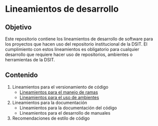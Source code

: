 # Lineamientos de desarrollo

## Objetivo

Este repositorio contiene los lineamientos de desarrollo de software para los proyectos que hacen uso del repositorio institucional de la DSIT. El cumplimiento con estos lineamientos es obligatorio para cualquier desarrollo que requiere hacer uso de repositorios, ambientes o herramientas de la DSIT.

## Contenido

1. Lineamientos para el versionamiento de código
	* [Lineamientos para el manejo de ramas](./versionamiento/BRANCHES.md)
	* [Lineamientos para el uso de ambientes](./versionamiento/ENVIRONMENTS.md)
2. Lineamientos para la documentación
	* Lineamientos para la documentación del código
	* Lineamientos para el desarrollo de manuales
3. Recomendaciones de estilo de código
